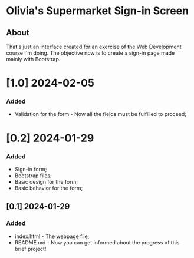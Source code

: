 # Olivia's Supermarket Sign-in Screen

## About

That's just an interface created for an exercise of the Web Development course I'm doing.
The objective now is to create a sign-in page made mainly with Bootstrap.

# [1.0] 2024-02-05

### Added
- Validation for the form - Now all the fields must be fulfilled to proceed; 

# [0.2] 2024-01-29

### Added
- Sign-in form;
- Bootstrap files;
- Basic design for the form;
- Basic behavior for the form;

## [0.1] 2024-01-29

### Added

- index.html - The webpage file;
- README.md - Now you can get informed about the progress of this brief project!